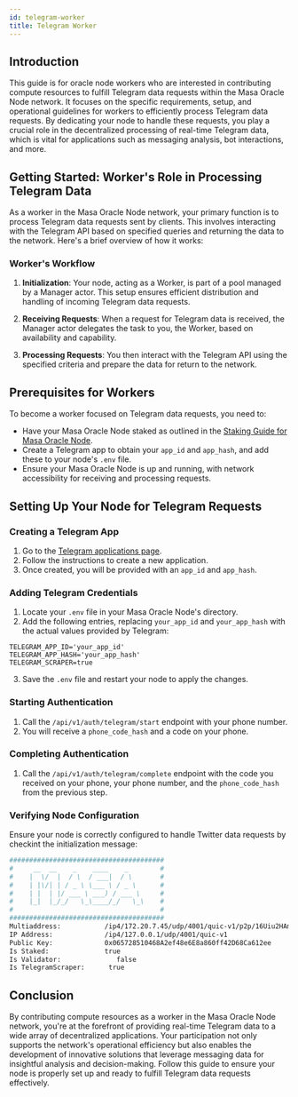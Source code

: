 ```yaml
---
id: telegram-worker
title: Telegram Worker
---
```


## Introduction

This guide is for oracle node workers who are interested in contributing compute resources to fulfill Telegram data requests within the Masa Oracle Node network. It focuses on the specific requirements, setup, and operational guidelines for workers to efficiently process Telegram data requests. By dedicating your node to handle these requests, you play a crucial role in the decentralized processing of real-time Telegram data, which is vital for applications such as messaging analysis, bot interactions, and more.

## Getting Started: Worker's Role in Processing Telegram Data

As a worker in the Masa Oracle Node network, your primary function is to process Telegram data requests sent by clients. This involves interacting with the Telegram API based on specified queries and returning the data to the network. Here's a brief overview of how it works:

### Worker's Workflow

1. **Initialization**: Your node, acting as a Worker, is part of a pool managed by a Manager actor. This setup ensures efficient distribution and handling of incoming Telegram data requests.

2. **Receiving Requests**: When a request for Telegram data is received, the Manager actor delegates the task to you, the Worker, based on availability and capability.

3. **Processing Requests**: You then interact with the Telegram API using the specified criteria and prepare the data for return to the network.

## Prerequisites for Workers

To become a worker focused on Telegram data requests, you need to:

- Have your Masa Oracle Node staked as outlined in the [Staking Guide for Masa Oracle Node](staking-guide.md).
- Create a Telegram app to obtain your `app_id` and `app_hash`, and add these to your node's `.env` file.
- Ensure your Masa Oracle Node is up and running, with network accessibility for receiving and processing requests.

## Setting Up Your Node for Telegram Requests

### Creating a Telegram App

1. Go to the [Telegram applications page](https://my.telegram.org/auth).
2. Follow the instructions to create a new application.
3. Once created, you will be provided with an `app_id` and `app_hash`.

### Adding Telegram Credentials

1. Locate your `.env` file in your Masa Oracle Node's directory.
2. Add the following entries, replacing `your_app_id` and `your_app_hash` with the actual values provided by Telegram:

```shell
TELEGRAM_APP_ID='your_app_id'
TELEGRAM_APP_HASH='your_app_hash'
TELEGRAM_SCRAPER=true
```


3. Save the `.env` file and restart your node to apply the changes.

### Starting Authentication

1. Call the `/api/v1/auth/telegram/start` endpoint with your phone number.
2. You will receive a `phone_code_hash` and a code on your phone.

### Completing Authentication

1. Call the `/api/v1/auth/telegram/complete` endpoint with the code you received on your phone, your phone number, and the `phone_code_hash` from the previous step.

### Verifying Node Configuration

Ensure your node is correctly configured to handle Twitter data requests by checkint the initialization message:

```bash
#######################################
#     __  __    _    ____    _        #
#    |  \/  |  / \  / ___|  / \       #
#    | |\/| | / _ \ \___ \ / _ \      #
#    | |  | |/ ___ \ ___) / ___ \     #
#    |_|  |_/_/   \_\____/_/   \_\    #
#                                     #
#######################################
Multiaddress:           /ip4/172.20.7.45/udp/4001/quic-v1/p2p/16Uiu2HAm28dTN2WVWD2y2bjzwPdym59XASDfQsSktCtejtNR9Vox
IP Address:             /ip4/127.0.0.1/udp/4001/quic-v1
Public Key:             0x065728510468A2ef48e6E8a860ff42D68Ca612ee
Is Staked:              true
Is Validator:              false
Is TelegramScraper:      true
```

## Conclusion

By contributing compute resources as a worker in the Masa Oracle Node network, you're at the forefront of providing real-time Telegram data to a wide array of decentralized applications. Your participation not only supports the network's operational efficiency but also enables the development of innovative solutions that leverage messaging data for insightful analysis and decision-making. Follow this guide to ensure your node is properly set up and ready to fulfill Telegram data requests effectively.

